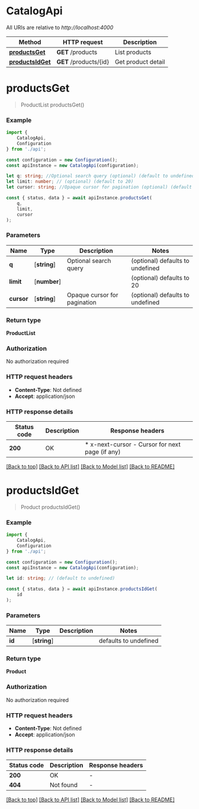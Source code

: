 # CatalogApi

All URIs are relative to *http://localhost:4000*

|Method | HTTP request | Description|
|------------- | ------------- | -------------|
|[**productsGet**](#productsget) | **GET** /products | List products|
|[**productsIdGet**](#productsidget) | **GET** /products/{id} | Get product detail|

# **productsGet**
> ProductList productsGet()


### Example

```typescript
import {
    CatalogApi,
    Configuration
} from './api';

const configuration = new Configuration();
const apiInstance = new CatalogApi(configuration);

let q: string; //Optional search query (optional) (default to undefined)
let limit: number; // (optional) (default to 20)
let cursor: string; //Opaque cursor for pagination (optional) (default to undefined)

const { status, data } = await apiInstance.productsGet(
    q,
    limit,
    cursor
);
```

### Parameters

|Name | Type | Description  | Notes|
|------------- | ------------- | ------------- | -------------|
| **q** | [**string**] | Optional search query | (optional) defaults to undefined|
| **limit** | [**number**] |  | (optional) defaults to 20|
| **cursor** | [**string**] | Opaque cursor for pagination | (optional) defaults to undefined|


### Return type

**ProductList**

### Authorization

No authorization required

### HTTP request headers

 - **Content-Type**: Not defined
 - **Accept**: application/json


### HTTP response details
| Status code | Description | Response headers |
|-------------|-------------|------------------|
|**200** | OK |  * x-next-cursor - Cursor for next page (if any) <br>  |

[[Back to top]](#) [[Back to API list]](../README.md#documentation-for-api-endpoints) [[Back to Model list]](../README.md#documentation-for-models) [[Back to README]](../README.md)

# **productsIdGet**
> Product productsIdGet()


### Example

```typescript
import {
    CatalogApi,
    Configuration
} from './api';

const configuration = new Configuration();
const apiInstance = new CatalogApi(configuration);

let id: string; // (default to undefined)

const { status, data } = await apiInstance.productsIdGet(
    id
);
```

### Parameters

|Name | Type | Description  | Notes|
|------------- | ------------- | ------------- | -------------|
| **id** | [**string**] |  | defaults to undefined|


### Return type

**Product**

### Authorization

No authorization required

### HTTP request headers

 - **Content-Type**: Not defined
 - **Accept**: application/json


### HTTP response details
| Status code | Description | Response headers |
|-------------|-------------|------------------|
|**200** | OK |  -  |
|**404** | Not found |  -  |

[[Back to top]](#) [[Back to API list]](../README.md#documentation-for-api-endpoints) [[Back to Model list]](../README.md#documentation-for-models) [[Back to README]](../README.md)

